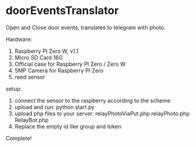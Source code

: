 # doorEventsTranslator
Open and Close door events, translates to telegram with photo.

Hardware:
1. Raspberry PI Zero W, v1.1
2. Micro SD Card 16G
3. Official case for Raspberry PI Zero / Zero W
4. 5MP Camera for Raspberry PI Zero
5. reed sensor 

setup:
1. connect the sensor to the raspberry according to the scheme
2. upload and run:
python start.py
3. upload php files to your server:
relayPhotoViaPut.php
relayPhoto.php
RelayBot.php
4. Replace the empty id like group and token

Complete!
